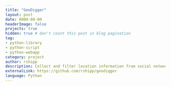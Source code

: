 ```yaml
---
title: "GeoDigger"
layout: post
date: 0000-00-00
headerImage: false
projects: true
hidden: true # don't count this post in blog pagination
tag:
- python-library
- python-script
- python-webapp
category: project
author: rshipp
description: Collect and filter location information from social network services.
externalLink: https://github.com/rshipp/geodigger
language: Python
---
```

